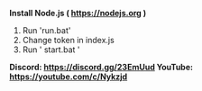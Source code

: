 **Install Node.js ( https://nodejs.org )**

1) Run 'run.bat'
2) Change token in index.js
3) Run ' start.bat '

**Discord: https://discord.gg/23EmUud
YouTube: https://youtube.com/c/Nykzjd**
